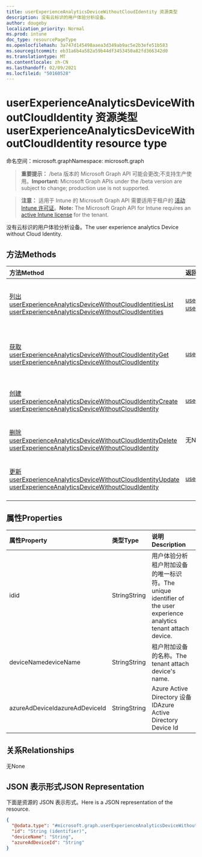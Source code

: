 ```yaml
---
title: userExperienceAnalyticsDeviceWithoutCloudIdentity 资源类型
description: 没有云标识的用户体验分析设备。
author: dougeby
localization_priority: Normal
ms.prod: intune
doc_type: resourcePageType
ms.openlocfilehash: 3a747d145498aaea3d349ab9ac5e2b3efe51b583
ms.sourcegitcommit: eb31a6b4a582a59b44df3453450a82fd366342d0
ms.translationtype: MT
ms.contentlocale: zh-CN
ms.lasthandoff: 02/09/2021
ms.locfileid: "50160528"
---
```

# <a name="userexperienceanalyticsdevicewithoutcloudidentity-resource-type"></a><span data-ttu-id="32747-103">userExperienceAnalyticsDeviceWithoutCloudIdentity 资源类型</span><span class="sxs-lookup"><span data-stu-id="32747-103">userExperienceAnalyticsDeviceWithoutCloudIdentity resource type</span></span>

<span data-ttu-id="32747-104">命名空间：microsoft.graph</span><span class="sxs-lookup"><span data-stu-id="32747-104">Namespace: microsoft.graph</span></span>

> <span data-ttu-id="32747-105">**重要提示：** /beta 版本的 Microsoft Graph API 可能会更改;不支持生产使用。</span><span class="sxs-lookup"><span data-stu-id="32747-105">**Important:** Microsoft Graph APIs under the /beta version are subject to change; production use is not supported.</span></span>

> <span data-ttu-id="32747-106">**注意：** 适用于 Intune 的 Microsoft Graph API 需要适用于租户的 [活动 Intune 许可证](https://go.microsoft.com/fwlink/?linkid=839381)。</span><span class="sxs-lookup"><span data-stu-id="32747-106">**Note:** The Microsoft Graph API for Intune requires an [active Intune license](https://go.microsoft.com/fwlink/?linkid=839381) for the tenant.</span></span>

<span data-ttu-id="32747-107">没有云标识的用户体验分析设备。</span><span class="sxs-lookup"><span data-stu-id="32747-107">The user experience analytics Device without Cloud Identity.</span></span>

## <a name="methods"></a><span data-ttu-id="32747-108">方法</span><span class="sxs-lookup"><span data-stu-id="32747-108">Methods</span></span>
|<span data-ttu-id="32747-109">方法</span><span class="sxs-lookup"><span data-stu-id="32747-109">Method</span></span>|<span data-ttu-id="32747-110">返回类型</span><span class="sxs-lookup"><span data-stu-id="32747-110">Return Type</span></span>|<span data-ttu-id="32747-111">说明</span><span class="sxs-lookup"><span data-stu-id="32747-111">Description</span></span>|
|:---|:---|:---|
|[<span data-ttu-id="32747-112">列出 userExperienceAnalyticsDeviceWithoutCloudIdentities</span><span class="sxs-lookup"><span data-stu-id="32747-112">List userExperienceAnalyticsDeviceWithoutCloudIdentities</span></span>](../api/intune-devices-userexperienceanalyticsdevicewithoutcloudidentity-list.md)|<span data-ttu-id="32747-113">[userExperienceAnalyticsDeviceWithoutCloudIdentity](../resources/intune-devices-userexperienceanalyticsdevicewithoutcloudidentity.md) 集合</span><span class="sxs-lookup"><span data-stu-id="32747-113">[userExperienceAnalyticsDeviceWithoutCloudIdentity](../resources/intune-devices-userexperienceanalyticsdevicewithoutcloudidentity.md) collection</span></span>|<span data-ttu-id="32747-114">列出 [userExperienceAnalyticsDeviceWithoutCloudIdentity](../resources/intune-devices-userexperienceanalyticsdevicewithoutcloudidentity.md) 对象的属性和关系。</span><span class="sxs-lookup"><span data-stu-id="32747-114">List properties and relationships of the [userExperienceAnalyticsDeviceWithoutCloudIdentity](../resources/intune-devices-userexperienceanalyticsdevicewithoutcloudidentity.md) objects.</span></span>|
|[<span data-ttu-id="32747-115">获取 userExperienceAnalyticsDeviceWithoutCloudIdentity</span><span class="sxs-lookup"><span data-stu-id="32747-115">Get userExperienceAnalyticsDeviceWithoutCloudIdentity</span></span>](../api/intune-devices-userexperienceanalyticsdevicewithoutcloudidentity-get.md)|[<span data-ttu-id="32747-116">userExperienceAnalyticsDeviceWithoutCloudIdentity</span><span class="sxs-lookup"><span data-stu-id="32747-116">userExperienceAnalyticsDeviceWithoutCloudIdentity</span></span>](../resources/intune-devices-userexperienceanalyticsdevicewithoutcloudidentity.md)|<span data-ttu-id="32747-117">读取 [userExperienceAnalyticsDeviceWithoutCloudIdentity](../resources/intune-devices-userexperienceanalyticsdevicewithoutcloudidentity.md) 对象的属性和关系。</span><span class="sxs-lookup"><span data-stu-id="32747-117">Read properties and relationships of the [userExperienceAnalyticsDeviceWithoutCloudIdentity](../resources/intune-devices-userexperienceanalyticsdevicewithoutcloudidentity.md) object.</span></span>|
|[<span data-ttu-id="32747-118">创建 userExperienceAnalyticsDeviceWithoutCloudIdentity</span><span class="sxs-lookup"><span data-stu-id="32747-118">Create userExperienceAnalyticsDeviceWithoutCloudIdentity</span></span>](../api/intune-devices-userexperienceanalyticsdevicewithoutcloudidentity-create.md)|[<span data-ttu-id="32747-119">userExperienceAnalyticsDeviceWithoutCloudIdentity</span><span class="sxs-lookup"><span data-stu-id="32747-119">userExperienceAnalyticsDeviceWithoutCloudIdentity</span></span>](../resources/intune-devices-userexperienceanalyticsdevicewithoutcloudidentity.md)|<span data-ttu-id="32747-120">创建新的 [userExperienceAnalyticsDeviceWithoutCloudIdentity](../resources/intune-devices-userexperienceanalyticsdevicewithoutcloudidentity.md) 对象。</span><span class="sxs-lookup"><span data-stu-id="32747-120">Create a new [userExperienceAnalyticsDeviceWithoutCloudIdentity](../resources/intune-devices-userexperienceanalyticsdevicewithoutcloudidentity.md) object.</span></span>|
|[<span data-ttu-id="32747-121">删除 userExperienceAnalyticsDeviceWithoutCloudIdentity</span><span class="sxs-lookup"><span data-stu-id="32747-121">Delete userExperienceAnalyticsDeviceWithoutCloudIdentity</span></span>](../api/intune-devices-userexperienceanalyticsdevicewithoutcloudidentity-delete.md)|<span data-ttu-id="32747-122">无</span><span class="sxs-lookup"><span data-stu-id="32747-122">None</span></span>|<span data-ttu-id="32747-123">删除用户 [ExperienceAnalyticsDeviceWithoutCloudIdentity](../resources/intune-devices-userexperienceanalyticsdevicewithoutcloudidentity.md)。</span><span class="sxs-lookup"><span data-stu-id="32747-123">Deletes a [userExperienceAnalyticsDeviceWithoutCloudIdentity](../resources/intune-devices-userexperienceanalyticsdevicewithoutcloudidentity.md).</span></span>|
|[<span data-ttu-id="32747-124">更新 userExperienceAnalyticsDeviceWithoutCloudIdentity</span><span class="sxs-lookup"><span data-stu-id="32747-124">Update userExperienceAnalyticsDeviceWithoutCloudIdentity</span></span>](../api/intune-devices-userexperienceanalyticsdevicewithoutcloudidentity-update.md)|[<span data-ttu-id="32747-125">userExperienceAnalyticsDeviceWithoutCloudIdentity</span><span class="sxs-lookup"><span data-stu-id="32747-125">userExperienceAnalyticsDeviceWithoutCloudIdentity</span></span>](../resources/intune-devices-userexperienceanalyticsdevicewithoutcloudidentity.md)|<span data-ttu-id="32747-126">更新 [userExperienceAnalyticsDeviceWithoutCloudIdentity 对象](../resources/intune-devices-userexperienceanalyticsdevicewithoutcloudidentity.md) 的属性。</span><span class="sxs-lookup"><span data-stu-id="32747-126">Update the properties of a [userExperienceAnalyticsDeviceWithoutCloudIdentity](../resources/intune-devices-userexperienceanalyticsdevicewithoutcloudidentity.md) object.</span></span>|

## <a name="properties"></a><span data-ttu-id="32747-127">属性</span><span class="sxs-lookup"><span data-stu-id="32747-127">Properties</span></span>
|<span data-ttu-id="32747-128">属性</span><span class="sxs-lookup"><span data-stu-id="32747-128">Property</span></span>|<span data-ttu-id="32747-129">类型</span><span class="sxs-lookup"><span data-stu-id="32747-129">Type</span></span>|<span data-ttu-id="32747-130">说明</span><span class="sxs-lookup"><span data-stu-id="32747-130">Description</span></span>|
|:---|:---|:---|
|<span data-ttu-id="32747-131">id</span><span class="sxs-lookup"><span data-stu-id="32747-131">id</span></span>|<span data-ttu-id="32747-132">String</span><span class="sxs-lookup"><span data-stu-id="32747-132">String</span></span>|<span data-ttu-id="32747-133">用户体验分析租户附加设备的唯一标识符。</span><span class="sxs-lookup"><span data-stu-id="32747-133">The unique identifier of the user experience analytics tenant attach device.</span></span>|
|<span data-ttu-id="32747-134">deviceName</span><span class="sxs-lookup"><span data-stu-id="32747-134">deviceName</span></span>|<span data-ttu-id="32747-135">String</span><span class="sxs-lookup"><span data-stu-id="32747-135">String</span></span>|<span data-ttu-id="32747-136">租户附加设备的名称。</span><span class="sxs-lookup"><span data-stu-id="32747-136">The tenant attach device's name.</span></span>|
|<span data-ttu-id="32747-137">azureAdDeviceId</span><span class="sxs-lookup"><span data-stu-id="32747-137">azureAdDeviceId</span></span>|<span data-ttu-id="32747-138">String</span><span class="sxs-lookup"><span data-stu-id="32747-138">String</span></span>|<span data-ttu-id="32747-139">Azure Active Directory 设备 ID</span><span class="sxs-lookup"><span data-stu-id="32747-139">Azure Active Directory Device Id</span></span>|

## <a name="relationships"></a><span data-ttu-id="32747-140">关系</span><span class="sxs-lookup"><span data-stu-id="32747-140">Relationships</span></span>
<span data-ttu-id="32747-141">无</span><span class="sxs-lookup"><span data-stu-id="32747-141">None</span></span>

## <a name="json-representation"></a><span data-ttu-id="32747-142">JSON 表示形式</span><span class="sxs-lookup"><span data-stu-id="32747-142">JSON Representation</span></span>
<span data-ttu-id="32747-143">下面是资源的 JSON 表示形式。</span><span class="sxs-lookup"><span data-stu-id="32747-143">Here is a JSON representation of the resource.</span></span>
<!-- {
  "blockType": "resource",
  "keyProperty": "id",
  "@odata.type": "microsoft.graph.userExperienceAnalyticsDeviceWithoutCloudIdentity"
}
-->
``` json
{
  "@odata.type": "#microsoft.graph.userExperienceAnalyticsDeviceWithoutCloudIdentity",
  "id": "String (identifier)",
  "deviceName": "String",
  "azureAdDeviceId": "String"
}
```




